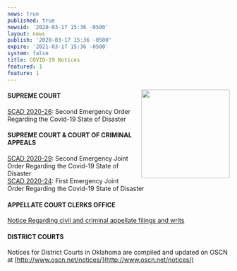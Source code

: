 ```yaml
---
news: true
published: true
newsid: '2020-03-17 15:36 -0500'
layout: news
publish: '2020-03-17 15:36 -0500'
expire: '2021-03-17 15:36 -0500'
system: false
title: COVID-19 Notices
featured: 1
feature: 1
---
```

<a href="http://www.oscn.net/notices/"><img src="http://www.oscn.net/notices/covid-19.jpg" style="margin: 0 0em 1em 1em; width: 200px; float: right;" /></a>
#### SUPREME COURT
[SCAD 2020-26](http://www.oscn.net/images/news/SCAD-2020-26.pdf): Second Emergency Order Regarding the Covid-19 State of Disaster

#### SUPREME COURT & COURT OF CRIMINAL APPEALS
[SCAD 2020-29](http://www.oscn.net/images/news/SCAD-2020-29.pdf): Second Emergency Joint Order Regarding the Covid-19 State of Disaster  
[SCAD 2020-24](http://www.oscn.net/images/news/SCAD-2020-24.pdf): First Emergency Joint Order Regarding the Covid-19 State of Disaster

#### APPELLATE COURT CLERKS OFFICE
[Notice Regarding civil and criminal appellate filings and writs](http://www.oscn.net/notices/appellate-court-clerks-office.pdf)

#### DISTRICT COURTS
Notices for District Courts in Oklahoma are compiled and updated on OSCN at [http://www.oscn.net/notices/](http://www.oscn.net/notices/)

<div style="clear:both;"></div>
